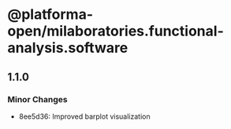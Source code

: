 # @platforma-open/milaboratories.functional-analysis.software

## 1.1.0

### Minor Changes

- 8ee5d36: Improved barplot visualization
